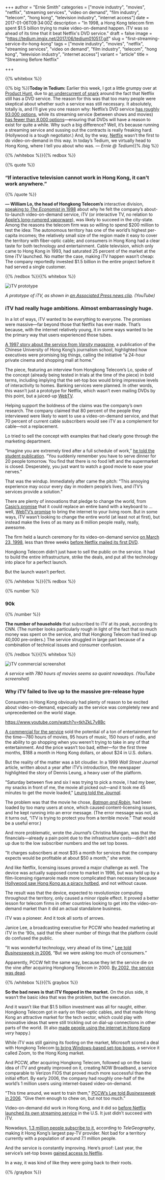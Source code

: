 +++
author = "Ernie Smith"
categories = ["movie industry", "movies", "netflix", "streaming services", "video on demand", "film industry", "telecom", "hong kong", "television industry", "internet access"]
date = 2017-01-06T09:34:00Z
description = "In 1998, a Hong Kong telecom firm spent $1.5 billion trying to make video-on-demand happen. iTV was so ahead of its time that it beat Netflix's DVD service."
draft = false
image = "https://tedium.imgix.net/2017/06/tedium010517.gif"
slug = "first-streaming-service-itv-hong-kong"
tags = ["movie industry", "movies", "netflix", "streaming services", "video on demand", "film industry", "telecom", "hong kong", "television industry", "internet access"]
variant = "article"
title = "Streaming Before Netflix"

+++

{{% whitebox %}}

{{% big %}}**Today in Tedium:** Earlier this week, I got a little grumpy over at [Product Hunt](https://www.producthunt.com/), due to [an undercurrent of snark](https://www.producthunt.com/posts/dvd-netflix) around the fact that Netflix still has a DVD service. The reason for this was that too many people were skeptical about whether such a service was still necessary. It absolutely, totally is, and I’ll give you one reason why: Netflix’s DVD service [has roughly 93,000 options](http://motherboard.vice.com/read/netflix-isnt-giving-up-on-dvds-any-time-soon), while its streaming service (between shows and movies) [has fewer than 8,000 options](http://variety.com/2016/digital/news/netflix-amazon-prime-video-movies-tv-comparison-1201759030/)—ensuring that DVDs will have a reason to exist for quite a while. Why such a big difference? Well, it’s because running a streaming service and sussing out the contracts is really freaking hard. (Hollywood is a tough negotiator.) And, by the way, [Netflix](http://amzn.to/2hWPMlU) wasn’t the first to do video-on-demand in this way. In today’s Tedium, we virtually head to Hong Kong, where I tell you about who was. *— Ernie @ Tedium*{{% /big %}}

{{% /whitebox %}}{{% redbox %}}

{{% quote %}}
### “If interactive television cannot work in Hong Kong, it can't work anywhere.”
{{% /quote %}}

**— William Lo, the head of Hongkong Telecom’s** interactive division, [speaking to *The Economist* in 1998](http://www.economist.com/node/158399) about why he felt the company’s about-to-launch video-on-demand service, iTV (or interactive TV, no relation to [Apple’s long-rumored vaporware](http://money.cnn.com/2015/05/19/technology/apple-tv/)), was likely to succeed in the city-state. Among the reasons the telecom firm was so willing to spend $200 million to test the idea: The autonomous territory has one of the world’s highest per-capita incomes; the relatively small size of the region made it easy to cover the territory with fiber-optic cable; and consumers in Hong Kong had a clear taste for both technology and entertainment. Cable television, which only came to Hong Kong in 1993, had saturated 25 percent of the market at the time iTV launched. No matter the case, making iTV happen wasn’t cheap: The company reportedly invested $1.5 billion in the entire project before it had served a single customer.

{{% /redbox %}}{{% whitebox %}}

![iTV prototype](https://tedium.imgix.net/2017/06/0105_itv.jpg)

*A prototype of iTV, as shown in [an Associated Press news clip](https://www.youtube.com/watch?v=0D11rbPTvUk). (YouTube)*

### iTV had really huge ambitions. Almost embarrassingly huge.

In a lot of ways, iTV wanted to be everything to everyone. The promises were massive—far beyond those that Netflix has ever made. That’s because, with the internet relatively young, it in some ways wanted to be the primary way that users experienced those tubes.

[A 1997 story about the service from *Varsity* magazine](http://www.com.cuhk.edu.hk/varsity/9711/chan1.htm), a publication of the Chinese University of Hong Kong’s journalism school, highlighted how executives were promising big things, calling the initiative “a 24-hour private cinema and shopping mall at home.”

The piece, featuring an interview from Hongkong Telecom’s Lo, spoke of the concept (already being tested in trials at the time of the piece) in bold terms, including implying that the set-top box would bring impressive levels of interactivity to homes. Banking services were planned. In other words, this wasn’t just a prototype for Netflix, which wasn’t even mailing DVDs by this point, but a juiced-up [WebTV](http://tedium.co/2016/09/13/webtv-history-20th-anniversary/).

Helping support the boldness of the claims was the company’s own research. The company claimed that 80 percent of the people they interviewed were likely to want to use a video-on-demand service, and that 70 percent of current cable subscribers would see iTV as a complement for cable—not a replacement.

Lo tried to sell the concept with examples that had clearly gone through the marketing department.

“Imagine you are extremely tired after a full schedule of work,” [he told the student publication](http://www.com.cuhk.edu.hk/varsity/9711/chan1.htm). “You suddenly remember you have to serve dinner for 20 people tomorrow. You find that there is no food left and the supermarket is closed. Desperately, you just want to watch a good movie to ease your nerves.” 

That was the windup. Immediately after came the pitch: “This annoying experience may occur every day in modern people’s lives, and iTV’s services provide a solution.”

There are plenty of innovations that pledge to change the world, from [Casio’s promise](http://tedium.co/2016/11/17/casio-keyboards-casiotone-cultural-impact/) that it could replace an entire band with a keyboard to … well, [WebTV’s promise](http://tedium.co/2016/09/13/webtv-history-20th-anniversary/) to bring the internet to your living room. But in some ways, iTV wasn’t looking to change the entire world (at least not at first), but instead make the lives of as many as 6 million people really, really, awesome.

The firm held a launch ceremony for its video-on-demand service [on March 23, 1998](http://www.nec.co.jp/press/en/9803/2301.html), less than three weeks [before Netflix mailed its first DVD](https://media.netflix.com/en/press-releases/first-online-dvd-rental-store-opens-migration-1).

Hongkong Telecom didn’t just have to sell the public on the service. It had to build the entire infrastructure, strike the deals, and put all the technology into place for a perfect launch.

But the launch wasn’t perfect.

{{% /whitebox %}}{{% redbox %}}

{{% number %}}
### 90k
{{% /number %}}

**The number of households** that subscribed to iTV at its peak, according to CNN. (The number looks particularly rough in light of the fact that so much money was spent on the service, and that Hongkong Telecom had lined up 40,000 pre-orders.) The service struggled in large part because of a combination of technical issues and consumer confusion.

{{% /redbox %}}{{% whitebox %}}

![iTV commercial screenshot](https://tedium.imgix.net/2017/06/0105_movies.jpg)

*A service with 780 hours of movies seems so quaint nowadays. (YouTube screenshot)*

### Why iTV failed to live up to the massive pre-release hype

Consumers in Hong Kong obviously had plenty of reason to be excited about video-on-demand, especially as the service was completely new and unprecedented on the world stage.

https://www.youtube.com/watch?v=tkhZkL7v8Bc

[A commercial for the service](https://www.youtube.com/watch?v=tkhZkL7v8Bc) sold the potential of a ton of entertainment for the time—780 hours of movies, 95 hours of music, 150 hours of radio, and the ability to go shopping when you weren’t trying to take in any of that entertainment. And the price wasn’t too bad, either—for the first three months, $188 a month in Hong Kong dollars, or about $24 in U.S. dollars.

But the reality of the matter was a bit cloudier. In a 1999 *Wall Street Journal* article, written about a year after iTV’s introduction, the newspaper highlighted the story of Dennis Leung, a heavy user of the platform.

"Saturday between five and six I was trying to pick a movie, I had my beer, my snacks in front of me, the movie all picked out—and it took me 45 minutes to get the movie loaded," [Leung told the *Journal*](http://www.wsj.com/articles/SB922675988159526392).

The problem was that the movie he chose, [*Batman and Robin*](http://amzn.to/2iKv6KV), had been loaded by too many users at once, which caused content-licensing issues, and he kept running into an error message. (The error message was not, as it turns out, “iTV is trying to protect you from a terrible movie.” That would be a useful error.)

And more problematic, wrote the *Journal*’s Christina Mungan, was that the financials—already a pain point due to the infrastructure costs—didn’t add up due to the low subscriber numbers and the set top boxes.

“It charges subscribers at most $35 a month for services that the company expects would be profitable at about $50 a month,” she wrote.

And like Netflix, licensing issues proved a major challenge as well. The device was actually supposed come to market in 1996, but was held up by a film-licensing rigamarole made more complicated than necessary because [Hollywood saw Hong Kong as a piracy hotbed](http://www.forbes.com/global/1998/0907/0111018a.html), and not without cause.

The result was that the device, expected to revolutionize computing throughout the territory, only caused a minor ripple effect. It proved a better lesson for telecom firms in other countries looking to get into the video-on-demand market than it did an actual standalone business.

iTV was a pioneer. And it took all sorts of arrows.

Janice Lee, a broadcasting executive for PCCW who headed marketing at iTV in the ‘90s, said that the sheer number of things that the platform could do confused the public.

"It was wonderful technology, very ahead of its time," [Lee told *Businessweek* in 2006](https://www.bloomberg.com/news/articles/2006-02-12/this-is-the-face-of-broadband-tv), “But we were asking too much of consumers.”

Apparently, PCCW felt the same way, because they let the service die on the vine after acquiring Hongkong Telecom in 2000. [By 2002, the service was dead](http://edition.cnn.com/2002/BUSINESS/asia/07/18/hk.pccw/).

{{% /whitebox %}}{{% graybox %}}

**So the bad news is that iTV flopped in the market.** On the plus side, it wasn’t the basic idea that was the problem, but the execution.

And it wasn’t like that $1.5 billion investment was all for naught, either. Hongkong Telecom got in early on fiber-optic cables, and that made Hong Kong an attractive market for the tech sector, which could play with innovative ideas that were still trickling out on dial-up connections in other parts of the world. (It also [made people using the internet in Hong Kong](http://www.dslreports.com/forum/r1553474-Hong-Kong-boardband-rocks) *very* happy.)

While iTV was still gaining its footing on the market, Microsoft scored a deal with Hongkong Telecom [to bring Windows-based set-top boxes](http://news.bbc.co.uk/2/hi/science/nature/293279.stm), a service it called Zoom, to the Hong Kong market.

And PCCW, after acquiring Hongkong Telecom, followed up on the basic idea of iTV and greatly improved on it, creating NOW Broadband, a service comparable to Verizon FIOS that proved much more successful than the initial effort. By early 2006, the company had roughly one-half of the world’s 1 million users using internet-based video-on-demand.

"This time around, we want to train them," [PCCW’s Lee told *Businessweek* in 2006](https://www.bloomberg.com/news/articles/2006-02-12/this-is-the-face-of-broadband-tv). “Give them enough to chew on, but not too much.”

Video-on-demand did work in Hong Kong, and it did so [before Netflix launched its own streaming service](http://arstechnica.com/uncategorized/2007/01/8627/) in the U.S. It just didn’t succeed with iTV.

Nowadays, [1.3 million people subscribe to it](https://www.telegeography.com/products/commsupdate/articles/2016/08/12/pccw-h1-core-revenues-climb-2-ebitda-slips-1/), according to *TeleGeography*, making it Hong Kong’s largest pay-TV provider. Not bad for a territory currently with a population of around 7.1 million people.

And the service is constantly improving. Here’s proof: Last year, the service’s set-top boxes [gained access to Netflix](https://www.telegeography.com/products/commsupdate/articles/2016/08/12/pccw-h1-core-revenues-climb-2-ebitda-slips-1/).

In a way, it was kind of like they were going back to their roots.

{{% /graybox %}}